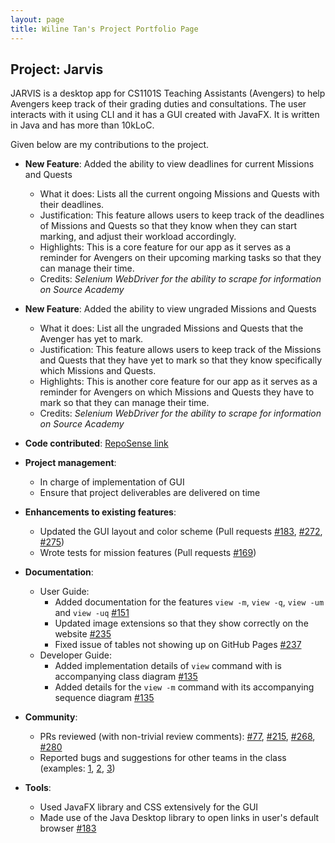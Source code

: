```yaml
---
layout: page
title: Wiline Tan's Project Portfolio Page
---
```


## Project: Jarvis

JARVIS is a desktop app for CS1101S Teaching Assistants (Avengers) to help Avengers keep track of their grading duties and consultations.
The user interacts with it using CLI and it has a GUI created with JavaFX. It is written in Java and has more than 10kLoC.

Given below are my contributions to the project.

* **New Feature**: Added the ability to view deadlines for current Missions and Quests
  * What it does: Lists all the current ongoing Missions and Quests with their deadlines.
  * Justification: This feature allows users to keep track of the deadlines of Missions and Quests so that they know
  when they can start marking, and adjust their workload accordingly.
  * Highlights: This is a core feature for our app as it serves as a reminder for Avengers on their upcoming marking tasks
  so that they can manage their time.
  * Credits: *Selenium WebDriver for the ability to scrape for information on Source Academy*
  
* **New Feature**: Added the ability to view ungraded Missions and Quests
  * What it does: List all the ungraded Missions and Quests that the Avenger has yet to mark.
  * Justification: This feature allows users to keep track of the Missions and Quests that they have yet to mark so
  that they know specifically which Missions and Quests.
  * Highlights: This is another core feature for our app as it serves as a reminder for Avengers on which Missions and Quests
  they have to mark so that they can manage their time.
  * Credits: *Selenium WebDriver for the ability to scrape for information on Source Academy*

* **Code contributed**: [RepoSense link](https://nus-cs2103-ay2021s1.github.io/tp-dashboard/#breakdown=true&search=wilinetan)

* **Project management**:
  * In charge of implementation of GUI
  * Ensure that project deliverables are delivered on time

* **Enhancements to existing features**:
  * Updated the GUI layout and color scheme (Pull requests [\#183](https://github.com/AY2021S1-CS2103T-W11-2/tp/pull/183), [\#272](https://github.com/AY2021S1-CS2103T-W11-2/tp/pull/272), [\#275](https://github.com/AY2021S1-CS2103T-W11-2/tp/pull/275))
  * Wrote tests for mission features (Pull requests [\#169](https://github.com/AY2021S1-CS2103T-W11-2/tp/pull/169))

* **Documentation**:
  * User Guide:
    * Added documentation for the features `view -m`, `view -q`, `view -um` and `view -uq` [\#151](https://github.com/AY2021S1-CS2103T-W11-2/tp/pull/151)
    * Updated image extensions so that they show correctly on the website [\#235](https://github.com/AY2021S1-CS2103T-W11-2/tp/pull/235)
    * Fixed issue of tables not showing up on GitHub Pages [\#237](https://github.com/AY2021S1-CS2103T-W11-2/tp/pull/237)
  * Developer Guide:
    * Added implementation details of `view` command with is accompanying class diagram [\#135](https://github.com/AY2021S1-CS2103T-W11-2/tp/pull/135)
    * Added details for the `view -m` command with its accompanying sequence diagram [\#135](https://github.com/AY2021S1-CS2103T-W11-2/tp/pull/135)

* **Community**:
  * PRs reviewed (with non-trivial review comments): [\#77](https://github.com/AY2021S1-CS2103T-W11-2/tp/pull/77), [\#215](https://github.com/AY2021S1-CS2103T-W11-2/tp/pull/215), [\#268](https://github.com/AY2021S1-CS2103T-W11-2/tp/pull/268), [\#280](https://github.com/AY2021S1-CS2103T-W11-2/tp/pull/288)
  * Reported bugs and suggestions for other teams in the class (examples: [1](https://github.com/AY2021S1-CS2103T-W17-3/tp/issues/170), [2](https://github.com/AY2021S1-CS2103T-W17-3/tp/issues/172), [3](https://github.com/AY2021S1-CS2103T-W17-3/tp/issues/173))

* **Tools**:
  * Used JavaFX library and CSS extensively for the GUI 
  * Made use of the Java Desktop library to open links in user's default browser [\#183](https://github.com/AY2021S1-CS2103T-W11-2/tp/pull/183)
